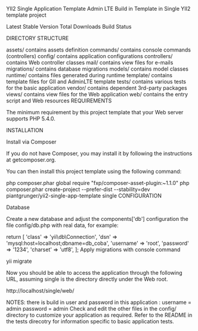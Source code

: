 YII2 Single Application Template 
Admin LTE Build in Template in Single YII2 template project


Latest Stable Version Total Downloads Build Status

DIRECTORY STRUCTURE

  assets/             contains assets definition
  commands/           contains console commands (controllers)
  config/             contains application configurations
  controllers/        contains Web controller classes
  mail/               contains view files for e-mails
  migrations/         contains database migrations
  models/             contains model classes
  runtime/            contains files generated during runtime
  template/           contains  template files for GII and AdminLTE template
  tests/              contains various tests for the basic application
  vendor/             contains dependent 3rd-party packages
  views/              contains view files for the Web application
  web/                contains the entry script and Web resources
REQUIREMENTS

The minimum requirement by this project template that your Web server supports PHP 5.4.0.

INSTALLATION



Install via Composer

If you do not have Composer, you may install it by following the instructions at getcomposer.org.

You can then install this project template using the following command:

php composer.phar global require "fxp/composer-asset-plugin:~1.1.0"
php composer.phar create-project --prefer-dist --stability=dev piantgrunger/yii2-single-app-template single
CONFIGURATION

Database

Create a new database and adjust the components['db'] configuration the file config/db.php with real data, for example:

return [
    'class' => 'yii\db\Connection',
    'dsn' => 'mysql:host=localhost;dbname=db_coba',
    'username' => 'root',
    'password' => '1234',
    'charset' => 'utf8',
];
Apply migrations with console command

yii migrate

Now you should be able to access the application through the following URL, assuming single is the directory directly under the Web root.

http://localhost/single/web/


NOTES:
 there is build in user and password in this application : username = admin password = admin
Check and edit the other files in the config/ directory to customize your application as required.
Refer to the README in the tests direcotry for information specific to basic application tests.


